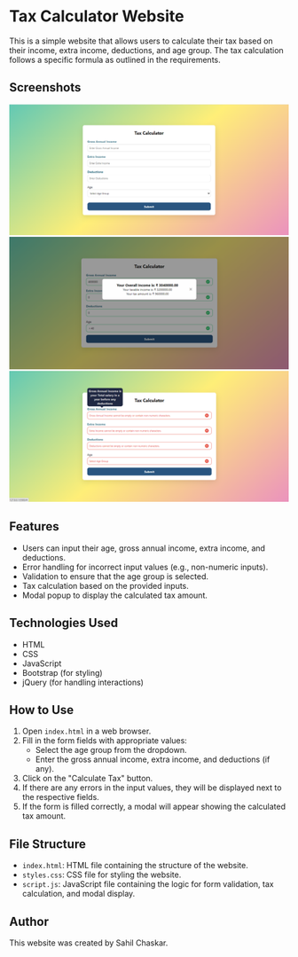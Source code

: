 # Tax Calculator Website

This is a simple website that allows users to calculate their tax based on their income, extra income, deductions, and age group. The tax calculation follows a specific formula as outlined in the requirements.

## Screenshots

![Homepage](Home.png?raw=true "Homepage")
![Modal](Modal.png?raw=true "Modal")
![Error](Error.png?raw=true "Error")

## Features

- Users can input their age, gross annual income, extra income, and deductions.
- Error handling for incorrect input values (e.g., non-numeric inputs).
- Validation to ensure that the age group is selected.
- Tax calculation based on the provided inputs.
- Modal popup to display the calculated tax amount.

## Technologies Used

- HTML
- CSS
- JavaScript
- Bootstrap (for styling)
- jQuery (for handling interactions)

## How to Use

1. Open `index.html` in a web browser.
2. Fill in the form fields with appropriate values:
   - Select the age group from the dropdown.
   - Enter the gross annual income, extra income, and deductions (if any).
3. Click on the "Calculate Tax" button.
4. If there are any errors in the input values, they will be displayed next to the respective fields.
5. If the form is filled correctly, a modal will appear showing the calculated tax amount.



## File Structure

- `index.html`: HTML file containing the structure of the website.
- `styles.css`: CSS file for styling the website.
- `script.js`: JavaScript file containing the logic for form validation, tax calculation, and modal display.

## Author

This website was created by Sahil Chaskar.
